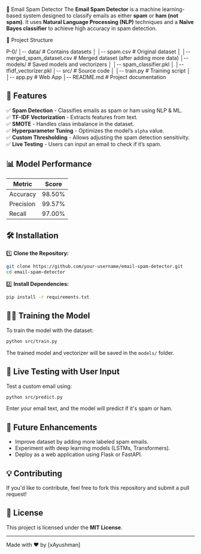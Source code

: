 📧 Email Spam Detector
    The **Email Spam Detector** is a machine learning-based system designed to classify emails as either **spam** or **ham (not spam)**. It uses **Natural Language Processing (NLP)** techniques and a **Naïve Bayes classifier** to achieve high accuracy in spam detection.

📂 Project Structure

P-0/
│-- data/                  # Contains datasets
│   │-- spam.csv           # Original dataset
│   │-- merged_spam_dataset.csv # Merged dataset (after adding more data)
│-- models/                # Saved models and vectorizers
│   │-- spam_classifier.pkl
│   │-- tfidf_vectorizer.pkl
│-- src/                   # Source code
│   │-- train.py           # Training script
│   │-- app.py             # Web App
│-- README.md              # Project documentation


## 🔬 Features
✅ **Spam Detection** - Classifies emails as spam or ham using NLP & ML.  
✅ **TF-IDF Vectorization** - Extracts features from text.  
✅ **SMOTE** - Handles class imbalance in the dataset.  
✅ **Hyperparameter Tuning** - Optimizes the model’s `alpha` value.  
✅ **Custom Thresholding** - Allows adjusting the spam detection sensitivity.  
✅ **Live Testing** - Users can input an email to check if it’s spam.  

## 📊 Model Performance
| Metric      | Score |
|------------|-------|
| Accuracy   | 98.50%|
| Precision  | 99.57%|
| Recall     | 97.00%|

## 🛠️ Installation
1️⃣ **Clone the Repository:**  
```sh
git clone https://github.com/your-username/email-spam-detector.git
cd email-spam-detector
```
2️⃣ **Install Dependencies:**  
```sh
pip install -r requirements.txt
```

## 🏋️‍♂️ Training the Model
To train the model with the dataset:
```sh
python src/train.py
```
The trained model and vectorizer will be saved in the `models/` folder.

## 📝 Live Testing with User Input
Test a custom email using:
```sh
python src/predict.py
```
Enter your email text, and the model will predict if it's spam or ham.

## 📌 Future Enhancements
- Improve dataset by adding more labeled spam emails.
- Experiment with deep learning models (LSTMs, Transformers).
- Deploy as a web application using Flask or FastAPI.

## 💡 Contributing
If you'd like to contribute, feel free to fork this repository and submit a pull request!

## 📜 License
This project is licensed under the **MIT License**.

---
Made with ❤️ by [xAyushman]

